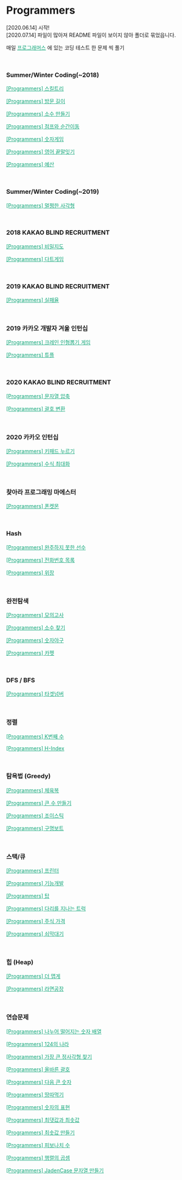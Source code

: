 # Programmers

[2020.06.14] 시작!<br>
[2020.07.14] 파일이 많아져 README 파일이 보이지 않아 폴더로 묶었읍니다.

매일 <a href="https://programmers.co.kr/learn/challenges" style="color:#0FA678" target="_blank">프로그래머스</a> 에 있는 코딩 테스트 한 문제 씩 풀기

<br>

### Summer/Winter Coding(~2018)

<a href="https://nam-ki-bok.github.io/quiz/Quiz_Skill/" style="color:#0FA678">[Programmers] 스킬트리</a>

<a href="https://nam-ki-bok.github.io/quiz/Quiz_Coordinate/" style="color:#0FA678">[Programmers] 방문 길이</a>

<a href="https://nam-ki-bok.github.io/quiz/Quiz_PrimeNum/" style="color:#0FA678">[Programmers] 소수 만들기</a>

<a href="https://nam-ki-bok.github.io/quiz/Quiz_Jump/" style="color:#0FA678">[Programmers] 점프와 순간이동</a>

<a href="https://nam-ki-bok.github.io/quiz/Quiz_NumGame/" style="color:#0FA678">[Programmers] 숫자게임</a>

<a href="https://nam-ki-bok.github.io/quiz/Quiz_English/" style="color:#0FA678">[Programmers] 영어 끝말잇기</a>

<a href="https://nam-ki-bok.github.io/quiz/Quiz_Budget/" style="color:#0FA678">[Programmers] 예산</a>

<br>

### Summer/Winter Coding(~2019)

<a href="https://nam-ki-bok.github.io/quiz/Quiz_Ractangle/" style="color:#0FA678">[Programmers] 멀쩡한 사각형</a>

<br>

### 2018 KAKAO BLIND RECRUITMENT

<a href="https://nam-ki-bok.github.io/quiz/Quiz_SecretMap/" style="color:#0FA678">[Programmers] 비밀지도</a>

<a href="https://nam-ki-bok.github.io/quiz/Quiz_Dart/" style="color:#0FA678">[Programmers] 다트게임</a>

<br>

### 2019 KAKAO BLIND RECRUITMENT

<a href="https://nam-ki-bok.github.io/quiz/Quiz_Failure/" style="color:#0FA678">[Programmers] 실패율</a>

<br>

### 2019 카카오 개발자 겨울 인턴십

<a href="https://nam-ki-bok.github.io/quiz/Quiz_Doll/" style="color:#0FA678">[Programmers] 크레인 인형뽑기 게임</a>

<a href="https://nam-ki-bok.github.io/quiz/Quiz_Tuple/" style="color:#0FA678">[Programmers] 튜플</a>

<br>

### 2020 KAKAO BLIND RECRUITMENT

<a href="https://nam-ki-bok.github.io/quiz/Quiz_StringEgg/" style="color:#0FA678">[Programmers] 문자열 압축</a>

<a href="https://nam-ki-bok.github.io/quiz/Quiz_ChangePart/" style="color:#0FA678">[Programmers] 괄호 변환</a>

<br>

### 2020 카카오 인턴십

<a href="https://nam-ki-bok.github.io/quiz/Quiz_Keypad/" style="color:#0FA678">[Programmers] 키패드 누르기</a>

<a href="https://nam-ki-bok.github.io/quiz/Quiz_FomulaMax/" style="color:#0FA678">[Programmers] 수식 최대화</a>

<br>

### 찾아라 프로그래밍 마에스터

<a href="https://nam-ki-bok.github.io/quiz/Quiz_Ponketmon/" style="color:#0FA678">[Programmers] 폰켓몬</a>

<br>

### Hash

<a href="https://nam-ki-bok.github.io/quiz/Quiz_Maraton/" style="color:#0FA678">[Programmers] 완주하지 못한 선수</a>

<a href="https://nam-ki-bok.github.io/quiz/Quiz_PhoneBook/" style="color:#0FA678">[Programmers] 전화번호 목록</a>

<a href="https://nam-ki-bok.github.io/quiz/Quiz_Camouflage/" style="color:#0FA678">[Programmers] 위장</a>

<br>

### 완전탐색

<a href="https://nam-ki-bok.github.io/quiz/Quiz_MockTest/" style="color:#0FA678">[Programmers] 모의고사</a>

<a href="https://nam-ki-bok.github.io/quiz/Quiz_FindPrime/" style="color:#0FA678">[Programmers] 소수 찾기</a>

<a href="https://nam-ki-bok.github.io/quiz/Quiz_Baseball/" style="color:#0FA678">[Programmers] 숫자야구</a>

<a href="https://nam-ki-bok.github.io/quiz/Quiz_Carpet/" style="color:#0FA678">[Programmers] 카펫</a>

<br>

### DFS / BFS

<a href="https://nam-ki-bok.github.io/quiz/Quiz_TargetNum/" style="color:#0FA678">[Programmers] 타겟넘버</a>

<br>

### 정렬

<a href="https://nam-ki-bok.github.io/quiz/Quiz_Knumber/" style="color:#0FA678">[Programmers] K번째 수</a>

<a href="https://nam-ki-bok.github.io/quiz/Quiz_HIndex/" style="color:#0FA678">[Programmers] H-Index</a>

<br>

### 탐욕법 (Greedy)

<a href="https://nam-ki-bok.github.io/quiz/Quiz_GymCloth/" style="color:#0FA678">[Programmers] 체육복</a>

<a href="https://nam-ki-bok.github.io/quiz/Quiz_MakeBigNum/" style="color:#0FA678">[Programmers] 큰 수 만들기</a>

<a href="https://nam-ki-bok.github.io/quiz/Quiz_JoyStick/" style="color:#0FA678">[Programmers] 조이스틱</a>

<a href="https://nam-ki-bok.github.io/quiz/Quiz_ResqueBoat/" style="color:#0FA678">[Programmers] 구명보트</a>

<br>

### 스택/큐

<a href="https://nam-ki-bok.github.io/quiz/Quiz_Printer/" style="color:#0FA678">[Programmers] 프린터</a>

<a href="https://nam-ki-bok.github.io/quiz/Quiz_Dispatch/" style="color:#0FA678">[Programmers] 기능개발</a>

<a href="https://nam-ki-bok.github.io/quiz/Quiz_Tower/" style="color:#0FA678">[Programmers] 탑</a>

<a href="https://nam-ki-bok.github.io/quiz/Quiz_Bridge/" style="color:#0FA678">[Programmers] 다리를 지나는 트럭</a>

<a href="https://nam-ki-bok.github.io/quiz/Quiz_Stock/" style="color:#0FA678">[Programmers] 주식 가격</a>

<a href="https://nam-ki-bok.github.io/quiz/Quiz_Stick/" style="color:#0FA678">[Programmers] 쇠막대기</a>

<br>

### 힙 (Heap)

<a href="https://nam-ki-bok.github.io/quiz/Quiz_MoreHot/" style="color:#0FA678">[Programmers] 더 맵게</a>

<a href="https://nam-ki-bok.github.io/quiz/Quiz_Flour/" style="color:#0FA678">[Programmers] 라면공장</a>


<br>

### 연습문제

<a href="https://nam-ki-bok.github.io/quiz/Quiz_Division/" style="color:#0FA678">[Programmers] 나누어 떨어지는 숫자 배열</a>

<a href="https://nam-ki-bok.github.io/quiz/Quiz_124/" style="color:#0FA678">[Programmers] 124의 나라</a>

<a href="https://nam-ki-bok.github.io/quiz/Quiz_BigSquare/" style="color:#0FA678">[Programmers] 가장 큰 정사각형 찾기</a>

<a href="https://nam-ki-bok.github.io/quiz/Quiz_CorrectPart/" style="color:#0FA678">[Programmers] 올바른 괄호</a>

<a href="https://nam-ki-bok.github.io/quiz/Quiz_NextNum/" style="color:#0FA678">[Programmers] 다음 큰 숫자</a>

<a href="https://nam-ki-bok.github.io/quiz/Quiz_Land/" style="color:#0FA678">[Programmers] 땅따먹기</a>

<a href="https://nam-ki-bok.github.io/quiz/Quiz_ExpressNum/" style="color:#0FA678">[Programmers] 숫자의 표현</a>

<a href="https://nam-ki-bok.github.io/quiz/Quiz_MaxMin/" style="color:#0FA678">[Programmers] 최댓값과 최솟값</a>

<a href="https://nam-ki-bok.github.io/quiz/Quiz_MakeMin/" style="color:#0FA678">[Programmers] 최솟값 만들기</a>

<a href="https://nam-ki-bok.github.io/quiz/Quiz_Fibonacci/" style="color:#0FA678">[Programmers] 피보나치 수</a>

<a href="https://nam-ki-bok.github.io/quiz/Quiz_ArrayMulti/" style="color:#0FA678">[Programmers] 행렬의 곱셈</a>

<a href="https://nam-ki-bok.github.io/quiz/Quiz_JadenCase/" style="color:#0FA678">[Programmers] JadenCase 문자열 만들기</a>

<br>
